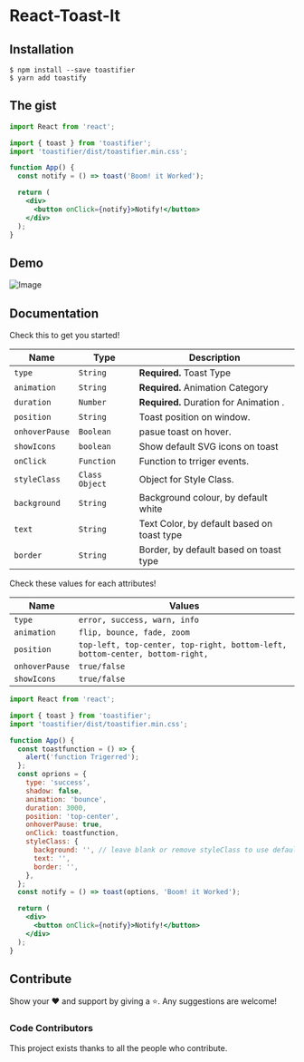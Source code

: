 # React-Toast-It

## Installation

```
$ npm install --save toastifier
$ yarn add toastify
```

## The gist

```jsx
import React from 'react';

import { toast } from 'toastifier';
import 'toastifier/dist/toastifier.min.css';

function App() {
  const notify = () => toast('Boom! it Worked');

  return (
    <div>
      <button onClick={notify}>Notify!</button>
    </div>
  );
}
```

## Demo

<img src="https://imgur.com/ThbikEk.gif" alt="Image"/>

## Documentation

Check this to get you started!

| Name           | Type           | Description                                |
| -------------- | -------------- | ------------------------------------------ |
| `type`         | `String`       | **Required.** Toast Type                   |
| `animation`    | `String`       | **Required.** Animation Category           |
| `duration`     | `Number`       | **Required.** Duration for Animation .     |
| `position`     | `String`       | Toast position on window.                  |
| `onhoverPause` | `Boolean`      | pasue toast on hover.                      |
| `showIcons`    | `boolean`      | Show default SVG icons on toast            |
| `onClick`      | `Function`     | Function to trriger events.                |
| `styleClass`   | `Class Object` | Object for Style Class.                    |
| `background`   | `String`       | Background colour, by default white        |
| `text`         | `String`       | Text Color, by default based on toast type |
| `border`       | `String`       | Border, by default based on toast type     |

Check these values for each attributes!

| Name           | Values                                                                       |
| -------------- | ---------------------------------------------------------------------------- |
| `type`         | `error, success, warn, info`                                                 |
| `animation`    | `flip, bounce, fade, zoom`                                                   |
| `position`     | `top-left, top-center, top-right, bottom-left, bottom-center, bottom-right,` |
| `onhoverPause` | `true/false`                                                                 |
| `showIcons`    | `true/false`                                                                 |

```jsx
import React from 'react';

import { toast } from 'toastifier';
import 'toastifier/dist/toastifier.min.css';

function App() {
  const toastfunction = () => {
    alert('function Trigerred');
  };
  const oprions = {
    type: 'success',
    shadow: false,
    animation: 'bounce',
    duration: 3000,
    position: 'top-center',
    onhoverPause: true,
    onClick: toastfunction,
    styleClass: {
      background: '', // leave blank or remove styleClass to use default style
      text: '',
      border: '',
    },
  };
  const notify = () => toast(options, 'Boom! it Worked');

  return (
    <div>
      <button onClick={notify}>Notify!</button>
    </div>
  );
}
```

## Contribute

Show your ❤️ and support by giving a ⭐. Any suggestions are welcome!

### Code Contributors

This project exists thanks to all the people who contribute.

